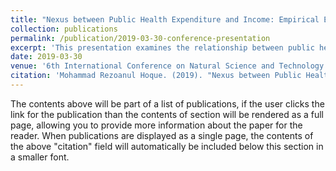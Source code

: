 ```yaml
---
title: "Nexus between Public Health Expenditure and Income: Empirical Evidence from Bangladesh"
collection: publications
permalink: /publication/2019-03-30-conference-presentation
excerpt: 'This presentation examines the relationship between public health expenditure and income in Bangladesh.'
date: 2019-03-30
venue: '6th International Conference on Natural Science and Technology at Asian University for Women'
citation: 'Mohammad Rezoanul Hoque. (2019). "Nexus between Public Health Expenditure and Income: Empirical Evidence from Bangladesh." Presented at the 6th International Conference on Natural Science and Technology at Asian University for Women.'
---
```


The contents above will be part of a list of publications, if the user clicks the link for the publication than the contents of section will be rendered as a full page, allowing you to provide more information about the paper for the reader. When publications are displayed as a single page, the contents of the above "citation" field will automatically be included below this section in a smaller font.
